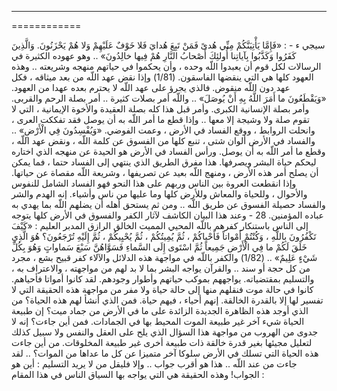------------
============

 سيجي ء - : «فَإِمَّا يَأْتِيَنَّكُمْ مِنِّي هُدىً فَمَنْ تَبِعَ هُدايَ فَلا خَوْفٌ عَلَيْهِمْ وَلا هُمْ يَحْزَنُونَ. وَالَّذِينَ كَفَرُوا وَكَذَّبُوا بِآياتِنا أُولئِكَ أَصْحابُ النَّارِ هُمْ فِيها خالِدُونَ» .. وهو عهوده الكثيرة في الرسالات لكل قوم أن يعبدوا اللّه وحده ، وأن يحكموا في حياتهم منهجه وشريعته .. وهذه العهود كلها هي التي ينقضها الفاسقون. (1/81) وإذا نقض عهد اللّه من بعد ميثاقه ، فكل عهد دون اللّه منقوض. فالذي يجرؤ على عهد اللّه لا يحترم بعده عهدا من العهود. «وَيَقْطَعُونَ ما أَمَرَ اللَّهُ بِهِ أَنْ يُوصَلَ» .. واللّه أمر بصلات كثيرة .. أمر بصلة الرحم والقربى. وأمر بصلة الإنسانية الكبرى. وأمر قبل هذا كله بصلة العقيدة والأخوة الإيمانية ، التي لا تقوم صلة ولا وشيجة إلا معها .. وإذا قطع ما أمر اللّه به أن يوصل فقد تفككت العرى ، وانحلت الروابط ، ووقع الفساد في الأرض ، وعمت الفوضي. «وَيُفْسِدُونَ فِي الْأَرْضِ» .. والفساد في الأرض ألوان شتى ، تنبع كلها من الفسوق عن كلمة اللّه ، ونقض عهد اللّه ، وقطع ما أمر اللّه به أن يوصل. ورأس الفساد في الأرض هو الحيدة عن منهجه الذي اختاره ليحكم حياة البشر ويصرفها. هذا مفرق الطريق الذي ينتهي إلى الفساد حتما ، فما يمكن أن يصلح أمر هذه الأرض ، ومنهج اللّه بعيد عن تصريفها ، وشريعة اللّه مقصاة عن حياتها. وإذا انقطعت العروة بين الناس وربهم على هذا النحو فهو الفساد الشامل للنفوس والأحوال ، وللحياة والمعاش وللأرض كلها وما عليها من ناس وأشياء. إنه الهدم والشر والفساد حصيلة الفسوق عن طريق اللّه .. ومن ثم يستحق أهله أن يضلهم اللّه بما يهدي به عباده المؤمنين. 28 - وعند هذا البيان الكاشف لآثار الكفر والفسوق في الأرض كلها يتوجه إلى الناس باستنكار كفرهم باللّه المحيي المميت الخالق الرازق المدبر العليم : «كَيْفَ تَكْفُرُونَ بِاللَّهِ ، وَكُنْتُمْ أَمْواتاً فَأَحْياكُمْ ، ثُمَّ يُمِيتُكُمْ ، ثُمَّ يُحْيِيكُمْ ، ثُمَّ إِلَيْهِ تُرْجَعُونَ؟ هُوَ الَّذِي خَلَقَ لَكُمْ ما فِي الْأَرْضِ جَمِيعاً ثُمَّ اسْتَوى إِلَى السَّماءِ فَسَوَّاهُنَّ سَبْعَ سَماواتٍ وَهُوَ بِكُلِّ شَيْءٍ عَلِيمٌ» .. (1/82) والكفر باللّه في مواجهة هذه الدلائل والآلاء كفر قبيح بشع ، مجرد من كل حجة أو سند .. والقرآن يواجه البشر بما لا بد لهم من مواجهته ، والاعتراف به ، والتسليم بمقتضياته. يواجههم بموكب حياتهم وأطوار وجودهم. لقد كانوا أمواتا فأحياهم. كانوا في حالة موت فنقلهم منها إلى حالة حياة ولا مفر من مواجهة هذه الحقيقة التي لا تفسير لها إلا بالقدرة الخالقة. إنهم أحياء ، فيهم حياة. فمن الذي أنشأ لهم هذه الحياة؟ من الذي أوجد هذه الظاهرة الجديدة الزائدة على ما في الأرض من جماد ميت؟ إن طبيعة الحياة شيء آخر غير طبيعة الموت المحيط بها في الجمادات. فمن أين جاءت؟ إنه لا جدوى من الهروب من مواجهة هذا السؤال الذي يلح على العقل والنفس ولا سبيل كذلك لتعليل مجيئها بغير قدرة خالقة ذات طبيعة أخرى غير طبيعة المخلوقات. من أين جاءت هذه الحياة التي تسلك في الأرض سلوكا آخر متميزا عن كل ما عداها من الموات؟ .. لقد جاءت من عند اللّه .. هذا هو أقرب جواب .. وإلا فليقل من لا يريد التسليم : أين هو الجواب! وهذه الحقيقة هي التي يواجه بها السياق الناس في هذا المقام :
